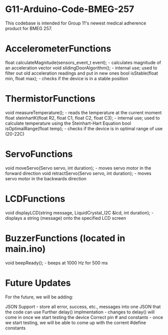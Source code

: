 # G11-Arduino-Code-BMEG-257
This codebase is intended for Group 11's newest medical adherence product for BMEG 257. 

# AccelerometerFunctions
float calculateMagnitude(sensors_event_t event); - calculates magnitude of an acceleration vector
void slidingDoorAlgorithm(); - internal use; used to filter out old acceleration readings and put in new ones
bool isStable(float min, float max); - checks if the device is in a stable position

# ThermistorFunctions
void measureTemperature(); - reads the temperature at the current moment
float steinhartK(float R2, float C1, float C2, float C3); - internal use; used to calculate temperature using the Steinhart-Hart Equation
bool isOptimalRange(float temp); - checks if the device is in optimal range of use (20-22C)

# ServoFunctions
void moveServo(Servo servo, int duration); - moves servo motor in the forward direction
void retractServo(Servo servo, int duration); - moves servo motor in the backwards direction

# LCDFunctions 
void displayLCD(string message, LiquidCrystal_I2C &lcd, int duration); - displays a string (message) onto the specified LCD screen

# BuzzerFunctions (located in main.ino)
void beepReady(); - beeps at 1000 Hz for 500 ms

# Future Updates
For the future, we will be adding:

JSON Support - store all error, success, etc., messages into one JSON that the code can use
Further delay() implmentation - changes to delay() will come in once we start testing the device
Correct pin # and constants - once we start testing, we will be able to come up with the corrent #define constants